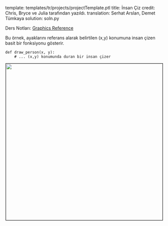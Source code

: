 template: templates/tr/projects/projectTemplate.ptl
title: İnsan Çiz
credit: Chris, Bryce ve Julia tarafından yazıldı.
translation: Serhat Arslan, Demet Tümkaya
solution: soln.py

Ders Notları: [Graphics Reference]({{pathToRoot}}tr/resources/graphics.html)<br/>

Bu örnek, ayaklarını referans alarak belirtilen (x,y) konumuna insan çizen basit bir fonksiyonu gösterir.

    def draw_person(x, y):
        # ... (x,y) konumunda duran bir insan çizer

<center>
<img style="width:500px; border: 1px solid black;" src="{{pathToRoot}}img/projects/drawPeople/people.png">	
</center>
